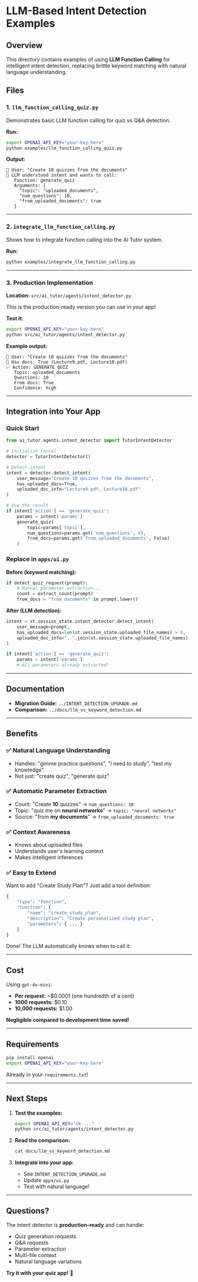 # LLM-Based Intent Detection Examples

## Overview

This directory contains examples of using **LLM Function Calling** for intelligent intent detection, replacing brittle keyword matching with natural language understanding.

## Files

### 1. `llm_function_calling_quiz.py`
Demonstrates basic LLM function calling for quiz vs Q&A detection.

**Run:**
```bash
export OPENAI_API_KEY="your-key-here"
python examples/llm_function_calling_quiz.py
```

**Output:**
```
📝 User: "Create 10 quizzes from the documents"
🤖 LLM understood intent and wants to call:
   Function: generate_quiz
   Arguments: {
     "topic": "uploaded_documents",
     "num_questions": 10,
     "from_uploaded_documents": true
   }
```

---

### 2. `integrate_llm_function_calling.py`
Shows how to integrate function calling into the AI Tutor system.

**Run:**
```bash
python examples/integrate_llm_function_calling.py
```

---

### 3. Production Implementation
**Location:** `src/ai_tutor/agents/intent_detector.py`

This is the production-ready version you can use in your app!

**Test it:**
```bash
export OPENAI_API_KEY="your-key-here"
python src/ai_tutor/agents/intent_detector.py
```

**Example output:**
```
📝 User: "Create 10 quizzes from the documents"
📁 Has docs: True (Lecture9.pdf, Lecture10.pdf)
✅ Action: GENERATE QUIZ
   Topic: uploaded_documents
   Questions: 10
   From docs: True
   Confidence: high
```

---

## Integration into Your App

### Quick Start

```python
from ai_tutor.agents.intent_detector import TutorIntentDetector

# Initialize (once)
detector = TutorIntentDetector()

# Detect intent
intent = detector.detect_intent(
    user_message="Create 10 quizzes from the documents",
    has_uploaded_docs=True,
    uploaded_doc_info="Lecture9.pdf, Lecture10.pdf"
)

# Use the result
if intent['action'] == 'generate_quiz':
    params = intent['params']
    generate_quiz(
        topic=params['topic'],
        num_questions=params.get('num_questions', 4),
        from_docs=params.get('from_uploaded_documents', False)
    )
```

### Replace in `apps/ui.py`

**Before (keyword matching):**
```python
if detect_quiz_request(prompt):
    # Manual parameter extraction...
    count = extract_count(prompt)
    from_docs = "from documents" in prompt.lower()
```

**After (LLM detection):**
```python
intent = st.session_state.intent_detector.detect_intent(
    user_message=prompt,
    has_uploaded_docs=len(st.session_state.uploaded_file_names) > 0,
    uploaded_doc_info=", ".join(st.session_state.uploaded_file_names)
)

if intent['action'] == 'generate_quiz':
    params = intent['params']
    # All parameters already extracted!
```

---

## Documentation

- **Migration Guide:** `../INTENT_DETECTION_UPGRADE.md`
- **Comparison:** `../docs/llm_vs_keyword_detection.md`

---

## Benefits

### ✅ Natural Language Understanding
- Handles: "gimme practice questions", "I need to study", "test my knowledge"
- Not just: "create quiz", "generate quiz"

### ✅ Automatic Parameter Extraction
- Count: "Create **10** quizzes" → `num_questions: 10`
- Topic: "quiz me on **neural networks**" → `topic: "neural networks"`
- Source: "from **my documents**" → `from_uploaded_documents: true`

### ✅ Context Awareness
- Knows about uploaded files
- Understands user's learning context
- Makes intelligent inferences

### ✅ Easy to Extend
Want to add "Create Study Plan"? Just add a tool definition:

```python
{
    "type": "function",
    "function": {
        "name": "create_study_plan",
        "description": "Create personalized study plan",
        "parameters": { ... }
    }
}
```

Done! The LLM automatically knows when to call it.

---

## Cost

Using `gpt-4o-mini`:
- **Per request:** ~$0.0001 (one hundredth of a cent)
- **1000 requests:** $0.10
- **10,000 requests:** $1.00

**Negligible compared to development time saved!**

---

## Requirements

```bash
pip install openai
export OPENAI_API_KEY="your-key-here"
```

Already in your `requirements.txt`!

---

## Next Steps

1. **Test the examples:**
   ```bash
   export OPENAI_API_KEY="sk-..."
   python src/ai_tutor/agents/intent_detector.py
   ```

2. **Read the comparison:**
   ```bash
   cat docs/llm_vs_keyword_detection.md
   ```

3. **Integrate into your app:**
   - See `INTENT_DETECTION_UPGRADE.md`
   - Update `apps/ui.py`
   - Test with natural language!

---

## Questions?

The intent detector is **production-ready** and can handle:
- Quiz generation requests
- Q&A requests  
- Parameter extraction
- Multi-file context
- Natural language variations

**Try it with your quiz app!** 🚀

